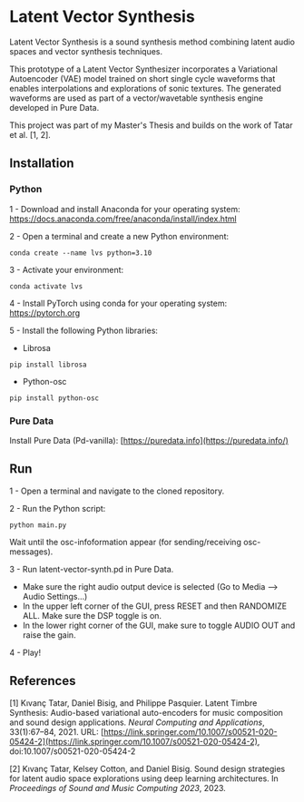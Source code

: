 # Latent Vector Synthesis

Latent Vector Synthesis is a sound synthesis method combining latent audio spaces and vector synthesis techniques. 

This prototype of a Latent Vector Synthesizer incorporates  a Variational Autoencoder (VAE) model trained on short single cycle waveforms that enables interpolations and explorations of sonic textures. The generated waveforms are used as part of a vector/wavetable synthesis engine developed in Pure Data. 

This project was part of my Master's Thesis and builds on the work of Tatar et al. [1, 2]. 

## Installation

### Python

1 - Download and install Anaconda for your operating system: https://docs.anaconda.com/free/anaconda/install/index.html

2 - Open a terminal and create a new Python environment:

```
conda create --name lvs python=3.10
```

3 - Activate your environment:

```
conda activate lvs
```

4 - Install PyTorch using conda for your operating system: https://pytorch.org

5 - Install the following Python libraries: 

* Librosa

```
pip install librosa
```

* Python-osc

```
pip install python-osc
```

### Pure Data

Install Pure Data (Pd-vanilla): [https://puredata.info](https://puredata.info/)

## Run

1 - Open a terminal and navigate to the cloned repository.

2 - Run the Python script:

```
python main.py
```

Wait until the osc-infoformation appear (for sending/receiving osc-messages). 

3 - Run latent-vector-synth.pd in Pure Data.

* Make sure the right audio output device is selected (Go to Media —> Audio Settings…)
* In the upper left corner of the GUI, press RESET and then RANDOMIZE ALL. Make sure the DSP toggle is on.
* In the lower right corner of the GUI, make sure to toggle AUDIO OUT and raise the gain. 

4 - Play!

## References

\[1\] Kıvanç Tatar, Daniel Bisig, and Philippe Pasquier. Latent Timbre Synthesis: Audio-based variational auto-encoders for music composition and sound design applications. *Neural Computing and Applications*, 33(1):67–84, 2021. URL: [https://link.springer.com/10.1007/s00521-020-05424-2](https://link.springer.com/10.1007/s00521-020-05424-2), doi:10.1007/s00521-020-05424-2

\[2\] Kıvanç Tatar, Kelsey Cotton, and Daniel Bisig. Sound design strategies for latent audio space explorations using deep learning architectures. In *Proceedings of Sound and Music Computing 2023*, 2023.

